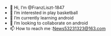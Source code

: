 - 👋 Hi, I’m @FranzLiszt-1847
- 👀 I’m interested in play basketball
- 🌱 I’m currently learning android
- 💞️ I’m looking to collaborate on android
- 📫 How to reach me :News53231323@163.com

<!---
FranzLiszt-1847/FranzLiszt-1847 is a ✨ special ✨ repository because its `README.md` (this file) appears on your GitHub profile.
You can click the Preview link to take a look at your changes.
--->
